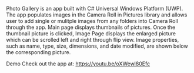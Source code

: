 
Photo Gallery is an app built with C# Universal Windows Platform (UWP). 
The app populates images in the Camera Roll in Pictures library and allows user to add single or mulitple images 
from any folders into Camera Roll through the app. Main page displays thumbnails of pictures.
Once the thumbnail picture is clicked, Image Page displays the enlarged picture which can be scrolled 
left and right through flip view. Image properties,
such as name, type, size, dimensions, and date modified, are shown below the corresponding picture.

Demo
Check out the app at: https://youtu.be/oXWewl80Efc
